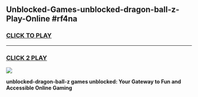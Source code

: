 
## Unblocked-Games-unblocked-dragon-ball-z-Play-Online #rf4na
<h3>
<a href="https://news.freeplayer.one?title=unblocked-dragon-ball-z&ref=3">CLICK TO PLAY</a></h3>
<hr>

<h3>
<a href="https://news.freeplayer.one?title=unblocked-dragon-ball-z&ref=3">CLICK 2 PLAY</a>
  
</h3>

<a href="https://news.freeplayer.one?title=unblocked-dragon-ball-z&ref=3"><img src="https://clearcache.store/games.png"></a>


**unblocked-dragon-ball-z games unblocked: Your Gateway to Fun and Accessible Online Gaming**
